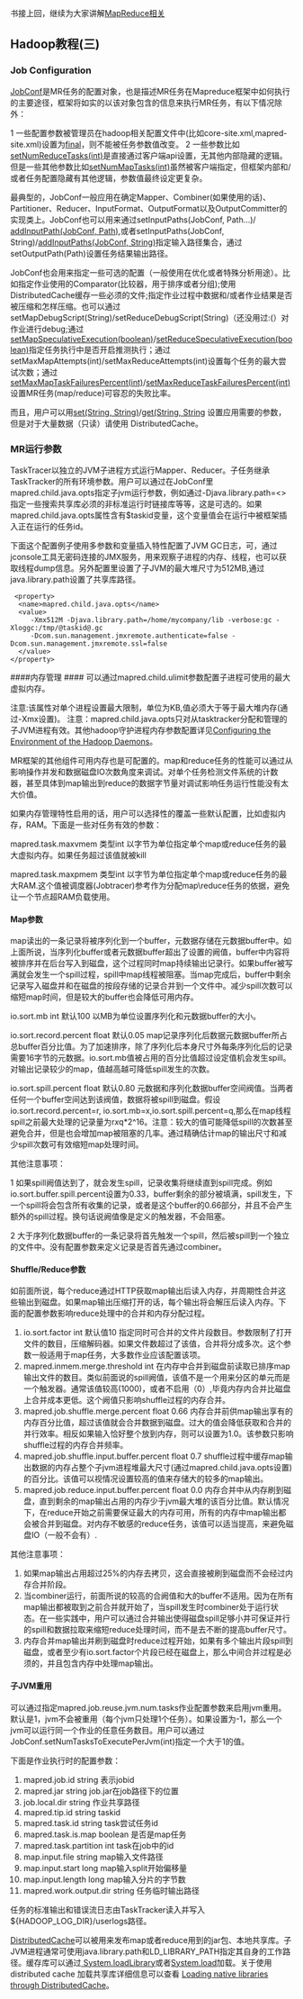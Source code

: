 书接上回，继续为大家讲解[MapReduce相关](
http://www.cloudera.com/content/cloudera-content/cloudera-docs/HadoopTutorial/CDH4/Hadoop-Tutorial/ht_topic_6_2.html)

## Hadoop教程(三) ##
### Job Configuration ###
[JobConf](http://hadoop.apache.org/common/docs/r0.23.6/api/org/apache/hadoop/mapred/JobConf.html)是MR任务的配置对象，也是描述MR任务在Mapreduce框架中如何执行的主要途径，框架将如实的以该对象包含的信息来执行MR任务，有以下情况除外：

1 一些配置参数被管理员在hadoop相关配置文件中(比如core-site.xml,mapred-site.xml)设置为[final](http://hadoop.apache.org/common/docs/r0.23.6/api/org/apache/hadoop/conf/Configuration.html)，则不能被任务参数值改变。
2 一些参数比如[setNumReduceTasks(int)](http://hadoop.apache.org/common/docs/r0.23.6/api/org/apache/hadoop/mapred/JobConf.html)是直接通过客户端api设置，无其他内部隐藏的逻辑。但是一些其他参数比如[setNumMapTasks(int)](http://hadoop.apache.org/common/docs/r0.23.6/api/org/apache/hadoop/mapred/JobConf.html)虽然被客户端指定，但框架内部和/或者任务配置隐藏有其他逻辑，参数值最终设定更复杂。

最典型的，JobConf一般应用在确定Mapper、Combiner(如果使用的话)、Partitioner、Reducer、InputFormat、OutputFormat以及OutputCommitter的实现类上。JobConf也可以用来通过setInputPaths(JobConf, Path…)/[ addInputPath(JobConf, Path)](http://hadoop.apache.org/common/docs/r0.23.6/api/org/apache/hadoop/mapred/FileInputFormat.html),或者setInputPaths(JobConf, String)/[addInputPaths(JobConf, String)](http://hadoop.apache.org/common/docs/r0.23.6/api/org/apache/hadoop/mapred/FileInputFormat.html)指定输入路径集合，通过setOutputPath(Path)设置任务结果输出路径。

JobConf也会用来指定一些可选的配置（一般使用在优化或者特殊分析用途）。比如指定作业使用的Comparator(比较器，用于排序或者分组);使用 DistributedCache缓存一些必须的文件;指定作业过程中数据和/或者作业结果是否被压缩和怎样压缩。也可以通过setMapDebugScript(String)/setReduceDebugScript(String)（还没用过:(）对作业进行debug;通过[setMapSpeculativeExecution(boolean)](http://hadoop.apache.org/common/docs/r0.23.6/api/org/apache/hadoop/mapred/JobConf.html)/[setReduceSpeculativeExecution(boolean)](http://hadoop.apache.org/common/docs/r0.23.6/api/org/apache/hadoop/mapred/JobConf.html)指定任务执行中是否开启推测执行；通过setMaxMapAttempts(int)/setMaxReduceAttempts(int)设置每个任务的最大尝试次数；通过[setMaxMapTaskFailuresPercent(int)](http://hadoop.apache.org/common/docs/r0.23.6/api/org/apache/hadoop/mapred/JobConf.html)/[setMaxReduceTaskFailuresPercent(int)](http://hadoop.apache.org/common/docs/r0.23.6/api/org/apache/hadoop/mapred/JobConf.html)设置MR任务(map/reduce)可容忍的失败比率。

而且，用户可以用[set(String, String)](http://hadoop.apache.org/common/docs/r0.23.6/api/org/apache/hadoop/conf/Configuration.html)/[get(String, String](http://hadoop.apache.org/common/docs/r0.23.6/api/org/apache/hadoop/conf/Configuration.html) 设置应用需要的参数，但是对于大量数据（只读）请使用 DistributedCache。

### MR运行参数 ###
TaskTracer以独立的JVM子进程方式运行Mapper、Reducer。子任务继承TaskTracker的所有环境参数。用户可以通过在JobConf里 mapred.child.java.opts指定子jvm运行参数，例如通过-Djava.library.path=<>指定一些搜索共享库必须的非标准运行时链接库等等，这是可选的。如果 mapred.child.java.opts属性含有$taskid变量，这个变量值会在运行中被框架插入正在运行的任务id。

下面这个配置例子使用多参数和变量插入特性配置了JVM GC日志，可，通过jconsole工具无密码连接的JMX服务，用来观察子进程的内存、线程，也可以获取线程dump信息。另外配置里设置了子JVM的最大堆尺寸为512MB,通过java.library.path设置了共享库路径。

     <property>
      <name>mapred.child.java.opts</name>
      <value>
         -Xmx512M -Djava.library.path=/home/mycompany/lib -verbose:gc -Xloggc:/tmp/@taskid@.gc
         -Dcom.sun.management.jmxremote.authenticate=false -Dcom.sun.management.jmxremote.ssl=false
      </value>
    </property>

####内存管理  ####
可以通过mapred.child.ulimit参数配置子进程可使用的最大虚拟内存。

注意:该属性对单个进程设置最大限制，单位为KB,值必须大于等于最大堆内存(通过-Xmx设置)。
注意：mapred.child.java.opts只对从tasktracker分配和管理的子JVM进程有效。其他hadoop守护进程内存参数配置详见[Configuring the Environment of the Hadoop Daemons](http://archive.cloudera.com/cdh/3/hadoop/cluster_setup.html)。

MR框架的其他组件可用内存也是可配置的。map和reduce任务的性能可以通过从影响操作并发和数据磁盘IO次数角度来调试。对单个任务检测文件系统的计数器，甚至具体到map输出到reduce的数据字节量对调试影响任务运行性能没有太大价值。

如果内存管理特性启用的话，用户可以选择性的覆盖一些默认配置，比如虚拟内存，RAM。下面是一些对任务有效的参数：
              
mapred.task.maxvmem      类型int  以字节为单位指定单个map或reduce任务的最大虚拟内存。如果任务超过该值就被kill

mapred.task.maxpmem      类型int  以字节为单位指定单个map或reduce任务的最大RAM.这个值被调度器(Jobtracer)参考作为分配map\reduce任务的依据，避免让一个节点超RAM负载使用。

#### Map参数 ####
map读出的一条记录将被序列化到一个buffer，元数据存储在元数据buffer中。如上面所说，当序列化buffer或者元数据buffer超出了设置的阙值，buffer中内容将被排序并在后台写入到磁盘，这个过程同时map持续输出记录行。如果buffer被写满就会发生一个spill过程，spill中map线程被阻塞。当map完成后，buffer中剩余记录写入磁盘并和在磁盘的按段存储的记录合并到一个文件中。减少spill次数可以缩短map时间，但是较大的buffer也会降低可用内存。

io.sort.mb   int 默认100   以MB为单位设置序列化和元数据buffer的大小。

io.sort.record.percent  float 默认0.05  map记录序列化后数据元数据buffer所占总buffer百分比值。为了加速排序，除了序列化后本身尺寸外每条序列化后的记录需要16字节的元数据。io.sort.mb值被占用的百分比值超过设定值机会发生spill。对输出记录较少的map，值越高越可降低spill发生的次数。

io.sort.spill.percent float 默认0.80 元数据和序列化数据buffer空间阀值。当两者任何一个buffer空间达到该阀值，数据将被spill到磁盘。假设io.sort.record.percent=r, io.sort.mb=x,io.sort.spill.percent=q,那么在map线程spill之前最大处理的记录量为r*x*q*2^16。注意：较大的值可能降低spill的次数甚至避免合并，但是也会增加map被阻塞的几率。通过精确估计map的输出尺寸和减少spill次数可有效缩短map处理时间。

其他注意事项：

1 如果spill阙值达到了，就会发生spill，记录收集将继续直到spill完成。例如io.sort.buffer.spill.percent设置为0.33，buffer剩余的部分被填满，spill发生，下一个spill将会包含所有收集的记录，或者是这个buffer的0.66部分，并且不会产生额外的spill过程。换句话说阙值像是定义的触发器，不会阻塞。

2 大于序列化数据buffer的一条记录将首先触发一个spill，然后被spill到一个独立的文件中。没有配置参数来定义记录是否首先通过combiner。

#### Shuffle/Reduce参数 ####
如前面所说，每个reduce通过HTTP获取map输出后读入内存，并周期性合并这些输出到磁盘。如果map输出压缩打开的话，每个输出将会解压后读入内存。下面的配置参数影响reduce处理中的合并和内存分配过程。
1. io.sort.factor  int 默认值10  指定同时可合并的文件片段数目。参数限制了打开文件的数目，压缩解码器。如果文件数超过了该值，合并将分成多次。这个参数一般适用于map任务，大多数作业应该配置该项。
2. mapred.inmem.merge.threshold int 在内存中合并到磁盘前读取已排序map输出文件的数目。类似前面说的spill阙值，该值不是一个用来分区的单元而是一个触发器。通常该值较高(1000)，或者不启用（0）,毕竟内存内合并比磁盘上合并成本更低。这个阙值只影响shuffle过程的内存合并。
3. mapred.job.shuffle.merge.percent float 0.66 内存合并前供map输出享有的内存百分比值，超过该值就会合并数据到磁盘。过大的值会降低获取和合并的并行效率。相反如果输入恰好整个放到内存，则可以设置为1.0。该参数只影响shuffle过程的内存合并频率。
4. mapred.job.shuffle.input.buffer.percent float 0.7 shuffle过程中缓存map输出数据的内存占整个子jvm进程堆最大尺寸(通过mapred.child.java.opts设置)的百分比。该值可以视情况设置较高的值来存储大的较多的map输出。
5. mapred.job.reduce.input.buffer.percent float 0.0 内存合并中从内存刷到磁盘，直到剩余的map输出占用的内存少于jvm最大堆的该百分比值。默认情况下，在reduce开始之前需要保证最大的内存可用，所有的内存中map输出都会被合并到磁盘。对内存不敏感的reduce任务，该值可以适当提高，来避免磁盘IO（一般不会有）.

其他注意事项：
1. 如果map输出占用超过25%的内存去拷贝，这会直接被刷到磁盘而不会经过内存合并阶段。
2. 当combiner运行，前面所说的较高的合阙值和大的buffer不适用。因为在所有map输出都被取到之前合并就开始了，当spill发生时combiner处于运行状态。在一些实践中，用户可以通过合并输出使得磁盘spill足够小并可保证并行的spill和数据拉取来缩短reduce处理时间，而不是去不断的提高buffer尺寸。
3. 内存合并map输出并刷到磁盘时reduce过程开始，如果有多个输出片段spill到磁盘，或者至少有io.sort.factor个片段已经在磁盘上，那么中间合并过程是必须的，并且包含内存中处理map输出。

#### 子JVM重用 ####
可以通过指定mapred.job.reuse.jvm.num.tasks作业配置参数来启用jvm重用。默认是1，jvm不会被重用（每个jvm只处理1个任务）。如果设置为-1，那么一个jvm可以运行同一个作业的任意任务数目。用户可以通过JobConf.setNumTasksToExecutePerJvm(int)指定一个大于1的值。


下面是作业执行时的配置参数：
1. mapred.job.id  string    表示jobid
2. mapred.jar     string    job.jar在job路径下的位置
3. job.local.dir  string    作业共享路径
4. mapred.tip.id  string    taskid
5. mapred.task.id string    task尝试任务id
6. mapred.task.is.map boolean  是否是map任务
7. mapred.task.partition  int   task在job中的id
8. map.input.file string    map输入文件路径
9. map.input.start long     map输入split开始偏移量
10. map.input.length   long map输入分片的字节数
11. mapred.work.output.dir string 任务临时输出路径


任务的标准输出和错误流日志由TaskTracker读入并写入${HADOOP_LOG_DIR}/userlogs路径。

[DistributedCache](http://www.cloudera.com/content/cloudera-content/cloudera-docs/HadoopTutorial/CDH4/Hadoop-Tutorial/ht_topic_6_7.html#topic_6_7_2_unique_1)可以被用来发布map或者reduce用到的jar包、本地共享库。子JVM进程通常可使用java.library.path和LD_LIBRARY_PATH指定其自身的工作路径。缓存库可以通过[ System.loadLibrary](http://java.sun.com/javase/6/docs/api/java/lang/System.html)或者[System.load](http://java.sun.com/javase/6/docs/api/java/lang/System.html)加载。关于使用distributed cache 加载共享库详细信息可以查看 [Loading native libraries through DistributedCache](http://hadoop.apache.org/common/docs/r0.23.6/native_libraries.html)。